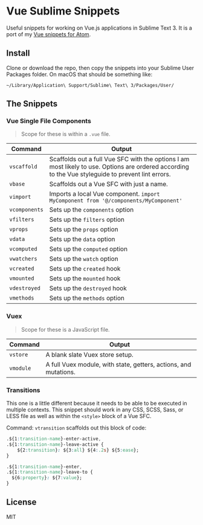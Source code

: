 # Vue Sublime Snippets

Useful snippets for working on Vue.js applications in Sublime Text 3. It is a port of my [Vue snippets for Atom](https://github.com/mikemcbride/vuejs-atom-snippets.git). 

## Install

Clone or download the repo, then copy the snippets into your Sublime User Packages folder. On macOS that should be something like:

```
~/Library/Application\ Support/Sublime\ Text\ 3/Packages/User/
```

## The Snippets

### Vue Single File Components

> Scope for these is within a `.vue` file.

| Command | Output |
| ------- | ------ |
| `vscaffold` | Scaffolds out a full Vue SFC with the options I am most likely to use. Options are ordered according to the Vue styleguide to prevent lint errors. |
| `vbase` | Scaffolds out a Vue SFC with just a name. |
| `vimport` | Imports a local Vue component. `import MyComponent from '@/components/MyComponent'` |
| `vcomponents` | Sets up the `components` option |
| `vfilters` | Sets up the `filters` option |
| `vprops` | Sets up the `props` option |
| `vdata` | Sets up the `data` option |
| `vcomputed` | Sets up the `computed` option |
| `vwatchers` | Sets up the `watch` option |
| `vcreated` | Sets up the `created` hook |
| `vmounted` | Sets up the `mounted` hook |
| `vdestroyed` | Sets up the `destroyed` hook |
| `vmethods` | Sets up the `methods` option |

### Vuex

> Scope for these is a JavaScript file.

| Command | Output |
| ------- | ------ |
| `vstore` | A blank slate Vuex store setup. |
| `vmodule` | A full Vuex module, with state, getters, actions, and mutations. |

### Transitions

This one is a little different because it needs to be able to be executed in multiple contexts. This snippet should work in any CSS, SCSS, Sass, or LESS file as well as within the `<style>` block of a Vue SFC.

Command: `vtransition` scaffolds out this block of code:

```css
.${1:transition-name}-enter-active,
.${1:transition-name}-leave-active {
	${2:transition}: ${3:all} ${4:.2s} ${5:ease};
}

.${1:transition-name}-enter,
.${1:transition-name}-leave-to {
  ${6:property}: ${7:value};
}
```

## License

MIT
